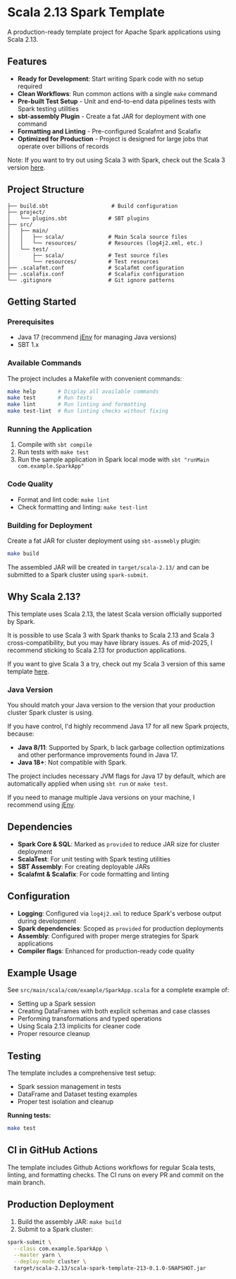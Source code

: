 # Scala 2.13 Spark Template

A production-ready template project for Apache Spark applications using Scala 2.13.

## Features

- **Ready for Development**: Start writing Spark code with no setup required
- **Clean Workflows**: Run common actions with a single `make` command
- **Pre-built Test Setup** - Unit and end-to-end data pipelines tests with Spark testing utilities
- **sbt-assembly Plugin** - Create a fat JAR for deployment with one command
- **Formatting and Linting** - Pre-configured Scalafmt and Scalafix
- **Optimized for Production** - Project is designed for large jobs that operate over billions of records

Note: If you want to try out using Scala 3 with Spark, check out the Scala 3 version [here](https://github.com/ewoodbury/spark-template-scala-3).

## Project Structure

```
├── build.sbt                    # Build configuration
├── project/
│   └── plugins.sbt             # SBT plugins
├── src/
│   ├── main/
│   │   ├── scala/              # Main Scala source files
│   │   └── resources/          # Resources (log4j2.xml, etc.)
│   └── test/
│       ├── scala/              # Test source files
│       └── resources/          # Test resources
├── .scalafmt.conf              # Scalafmt configuration
├── .scalafix.conf              # Scalafix configuration
└── .gitignore                  # Git ignore patterns
```

## Getting Started

### Prerequisites

- Java 17 (recommend [jEnv](https://www.jenv.be/) for managing Java versions)
- SBT 1.x

### Available Commands

The project includes a Makefile with convenient commands:

```bash
make help       # Display all available commands
make test       # Run tests
make lint       # Run linting and formatting
make test-lint  # Run linting checks without fixing
```

### Running the Application

1. Compile with `sbt compile`
2. Run tests with `make test`
3. Run the sample application in Spark local mode with `sbt "runMain com.example.SparkApp"`

### Code Quality

- Format and lint code: `make lint`
- Check formatting and linting: `make test-lint`

### Building for Deployment

Create a fat JAR for cluster deployment using `sbt-assmebly` plugin:
```bash
make build
```

The assembled JAR will be created in `target/scala-2.13/` and can be submitted to a Spark cluster using `spark-submit`.

## Why Scala 2.13?

This template uses Scala 2.13, the latest Scala version officially supported by Spark.

It is possible to use Scala 3 with Spark thanks to Scala 2.13 and Scala 3 cross-compatibility, but you may have library issues. As of mid-2025, I recommend sticking to Scala 2.13 for production applications.

If you want to give Scala 3 a try, check out my Scala 3 version of this same template [here](https://github.com/ewoodbury/spark-template-scala-3).

### Java Version

You should match your Java version to the version that your production cluster Spark cluster is using.

If you have control, I'd highly recommend Java 17 for all new Spark projects, because:
- **Java 8/11**: Supported by Spark, b lack garbage collection optimizations and other performance improvements found in Java 17.
- **Java 18+**: Not compatible with Spark.

The project includes necessary JVM flags for Java 17 by default, which are automatically applied when using `sbt run` or `make test`.

If you need to manage multiple Java versions on your machine, I recommend using [jEnv](https://www.jenv.be/).

## Dependencies

- **Spark Core & SQL**: Marked as `provided` to reduce JAR size for cluster deployment
- **ScalaTest**: For unit testing with Spark testing utilities
- **SBT Assembly**: For creating deployable JARs
- **Scalafmt & Scalafix**: For code formatting and linting

## Configuration

- **Logging**: Configured via `log4j2.xml` to reduce Spark's verbose output during development
- **Spark dependencies**: Scoped as `provided` for production deployments
- **Assembly**: Configured with proper merge strategies for Spark applications
- **Compiler flags**: Enhanced for production-ready code quality

## Example Usage

See `src/main/scala/com/example/SparkApp.scala` for a complete example of:
- Setting up a Spark session
- Creating DataFrames with both explicit schemas and case classes
- Performing transformations and typed operations
- Using Scala 2.13 implicits for cleaner code
- Proper resource cleanup

## Testing

The template includes a comprehensive test setup:
- Spark session management in tests
- DataFrame and Dataset testing examples
- Proper test isolation and cleanup

**Running tests:**
```bash
make test
```

## CI in GitHub Actions

The template includes Github Actions workflows for regular Scala tests, linting, and formatting checks. The CI runs on every PR and commit on the main branch.

## Production Deployment

1. Build the assembly JAR: `make build`
2. Submit to a Spark cluster:
```bash
spark-submit \
  --class com.example.SparkApp \
  --master yarn \
  --deploy-mode cluster \
  target/scala-2.13/scala-spark-template-213-0.1.0-SNAPSHOT.jar
```
